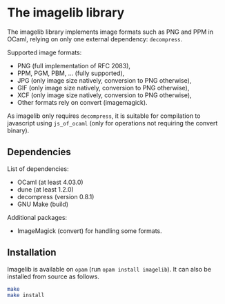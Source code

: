 The imagelib library
====================

The imagelib library implements image formats such as PNG and PPM  in
OCaml, relying on only one external dependency: `decompress`.

Supported image formats:
 - PNG (full implementation of RFC 2083),
 - PPM, PGM, PBM, ... (fully supported),
 - JPG (only image size natively, conversion to PNG otherwise),
 - GIF (only image size natively, conversion to PNG otherwise),
 - XCF (only image size natively, conversion to PNG otherwise),
 - Other formats rely on convert (imagemagick).

As imagelib only requires `decompress`, it is suitable for compilation to
javascript using `js_of_ocaml` (only for operations not requiring the
convert binary).

Dependencies
------------
List of dependencies:
 - OCaml (at least 4.03.0)
 - dune (at least 1.2.0)
 - decompress (version 0.8.1)
 - GNU Make (build)

Additional packages:
 - ImageMagick (convert) for handling some formats.

Installation
------------

Imagelib is available on `opam` (run `opam install imagelib`). It can also
be installed from source as follows.

```bash
make
make install
```
